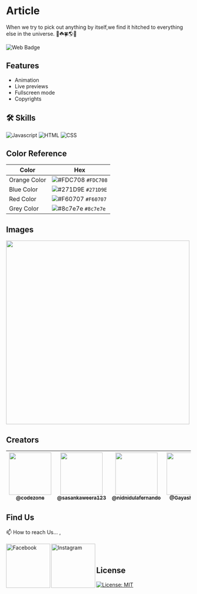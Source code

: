 # Article

When we try to pick out anything by itself,we find it hitched to everything else in the universe. 🌱☘️🍀🌎🍃

![Web Badge](https://img.shields.io/badge/DBroCode-web-orange.svg)

## Features

- Animation
- Live previews
- Fullscreen mode
- Copyrights

## 🛠 Skills

![Javascript](https://img.shields.io/badge/JavaScript-323330?style=for-the-badge&logo=javascript&logoColor=F7DF1E)
![HTML](https://img.shields.io/badge/HTML5-E34F26?style=for-the-badge&logo=html5&logoColor=white)
![CSS](https://img.shields.io/badge/CSS3-1572B6?style=for-the-badge&logo=css3&logoColor=white)

## Color Reference

| Color        | Hex                                                                    |
| ------------ | ---------------------------------------------------------------------- |
| Orange Color | ![#FDC708](https://via.placeholder.com/15/FDC708/FDC708.png) `#FDC708` |
| Blue Color   | ![#271D9E](https://via.placeholder.com/15/271D9E/271D9E.png) `#271D9E` |
| Red Color    | ![#F60707](https://via.placeholder.com/15/F60707/F60707.png) `#F60707` |
| Grey Color   | ![#8c7e7e](https://via.placeholder.com/15/8c7e7e/8c7e7e.png) `#8c7e7e` |

## Images

<img width="500px" src="https://github.com/CodeZoneTech/DBroCode/blob/main/Design%2007/IMG/img.png">

## Creators

| [<img src="https://github.com/CodeZoneTech.png?size=250" width="115"><br><sub>@codezone</sub>](https://github.com/CodeZoneTech) | [<img  src="https://github.com/sasankaweera123.png?size=115" width="115"><br><sub>@sasankaweera123</sub>](https://github.com/sasankaweera123) | [<img  src="https://github.com/nidnidulafernando.png?size=115" width="115"><br><sub>@nidnidulafernando</sub>](https://github.com/nidnidulafernando) | [<img src="https://github.com/Gayashani00.png?size=250" width="115"><br><sub>@Gayashani00</sub>](https://github.com/Gayashani00) |
| :-----------------------------------------------------------------------------------------------------------------------------: | :-------------------------------------------------------------------------------------------------------------------------------------------: | :-------------------------------------------------------------------------------------------------------------------------------------------------: | :------------------------------------------------------------------------------------------------------------------------------: |

## Find Us

📫 How to reach Us... , </br></br>
<a href="https://www.facebook.com/CodeZone-107084475018756/">
<img align="left" alt="Facebook" width="120px" src="https://img.shields.io/badge/Facebook-1877F2?style=for-the-badge&logo=facebook&logoColor=white" />
</a>
<a href="https://www.instagram.com/d_bro_code/">
<img align="left" alt="Instagram" width="120px" src="https://img.shields.io/badge/Instagram-E4405F?style=for-the-badge&logo=instagram&logoColor=white" />
</a>

</br>

## License

[![License: MIT](https://img.shields.io/badge/License-MIT-yellow.svg)](https://opensource.org/licenses/MIT)
